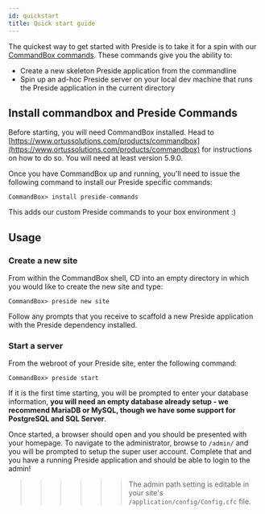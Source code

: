 ```yaml
---
id: quickstart
title: Quick start guide
---
```


The quickest way to get started with Preside is to take it for a spin with our [CommandBox commands](https://github.com/pixl8/Preside-CMS-CommandBox-Commands). These commands give you the ability to:

* Create a new skeleton Preside application from the commandline
* Spin up an ad-hoc Preside server on your local dev machine that runs the Preside application in the current directory

## Install commandbox and Preside Commands

Before starting, you will need CommandBox installed. Head to [https://www.ortussolutions.com/products/commandbox](https://www.ortussolutions.com/products/commandbox) for instructions on how to do so. You will need at least version 5.9.0.

Once you have CommandBox up and running, you'll need to issue the following command to install our Preside specific commands:

```
CommandBox> install preside-commands
```
This adds our custom Preside commands to your box environment :)

## Usage

### Create a new site

From within the CommandBox shell, CD into an empty directory in which you would like to create the new site and type:

```
CommandBox> preside new site
```

Follow any prompts that you receive to scaffold a new Preside application with the Preside dependency installed.

### Start a server

From the webroot of your Preside site, enter the following command:

```
CommandBox> preside start
```

If it is the first time starting, you will be prompted to enter your database information, **you will need an empty database already setup - we recommend MariaDB or MySQL, though we have some support for PostgreSQL and SQL Server**.

Once started, a browser should open and you should be presented with your homepage. To navigate to the administrator, browse to `/admin/` and you will be prompted to setup the super user account. Complete that and you have a running Preside application and should be able to login to the admin!

>>>>>> The admin path setting is editable in your site's `/application/config/Config.cfc` file.

